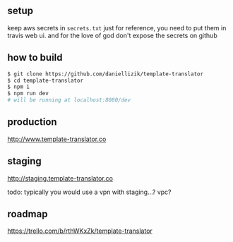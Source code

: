 ## setup

keep aws secrets in `secrets.txt` just for reference, you need to put them in travis web ui. and for the love of god don't expose the secrets on github

## how to build

```bash
$ git clone https://github.com/daniellizik/template-translator
$ cd template-translator
$ npm i
$ npm run dev
# will be running at localhost:8080/dev
```

## production
http://www.template-translator.co

## staging
http://staging.template-translator.co

todo: typically you would use a vpn with staging...? vpc?

## roadmap

https://trello.com/b/rthWKxZk/template-translator